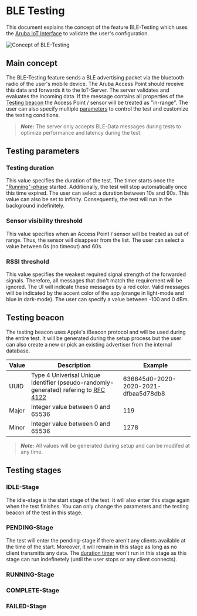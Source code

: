 # BLE Testing

This document explains the concept of the feature BLE-Testing which uses the [Aruba IoT Interface](../aruba/aruba_iot_concepts_and_configuration.md) to validate the user's configuration.

![Concept of BLE-Testing](../../images/ble_testing_graphic.png)

## Main concept

The BLE-Testing feature sends a BLE advertising packet via the bluetooth radio of the user's mobile device. The Aruba Access Point should receive this data and forwards it to the IoT-Server. The server validates and evaluates the incoming data. If the message contains all properties of the [Testing beacon](#testing-beacon) the Access Point / sensor will be treated as "in-range". The user can also specify multiple [parameters](#testing-parameters) to control the test and customize the testing conditions.

> **_Note:_** The server only accepts BLE-Data messages during tests to optimize performance and latency during the test.

## Testing parameters

### Testing duration

This value specifies the duration of the test. The timer starts once the ["Running"-phase]() started. Additionally, the test will stop automatically once this time expired. The user can select a duration between 10s and 90s. This value can also be set to infinity. Consequently, the test will run in the background indefinitely.

### Sensor visibility threshold

This value specifies when an Access Point / sensor will be treated as out of range. Thus, the sensor will disappear from the list. The user can select a value between 0s (no timeout) and 60s.

### RSSI threshold

This value specifies the weakest required signal strength of the forwarded signals. Therefore, all messages that don't match the requirement will be ignored. The UI will indicate these messages by a red color. Valid messages will be indicated by the accent color of the app (orange in light-mode and blue in dark-mode). The user can specify a value between -100 and 0 dBm.

## Testing beacon

The testing beacon uses Apple's iBeacon protocol and will be used during the entire test. It will be generated during the setup process but the user can also create a new or pick an existing advertiser from the internal database.

|Value|Description|Example|
|-|-|-|
|UUID|Type 4 Univerisal Unique Identifier (pseudo-randomly-generated) refering to [RFC 4122](https://www.ietf.org/rfc/rfc4122.txt)|636645d0-2020-2020-2021-dfbaa5d78db8|
|Major|Integer value between 0 and 65536|119|
|Minor|Integer value between 0 and 65536|1278|

> **_Note:_** All values will be generated during setup and can be modifed at any time.

## Testing stages

### IDLE-Stage

The idle-stage is the start stage of the test. It will also enter this stage again when the test finishes. You can only change the parameters and the testing beacon of the test in this stage.

### PENDING-Stage

The test will enter the pending-stage if there aren't any clients available at the time of the start. Moreover, it will remain in this stage as long as no client transmitts any data. The [duration timer](#testing-duration) won't run in this stage as this stage can run indefinetely (until the user stops or any client connects).

### RUNNING-Stage

### COMPLETE-Stage

### FAILED-Stage
